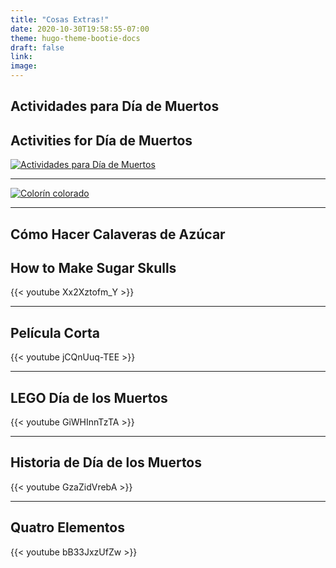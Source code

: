 ```yaml
---
title: "Cosas Extras!"
date: 2020-10-30T19:58:55-07:00
theme: hugo-theme-bootie-docs
draft: false
link: 
image:
---
```


## Actividades para Día de Muertos
## Activities for Día de Muertos

[![Actividades para Día de Muertos](https://www.profedeele.es/wp-content/uploads/2017/10/portada-ideas-dia-muertos-web2-1.jpg)](https://www.profedeele.es/profesores/ideas-dia-de-muertos/)

------------

[![Colorín colorado](https://www.colorincolorado.org/sites/all/themes/colorincolorado_zen/logo.png)](https://www.colorincolorado.org/es/booklist/una-celebraci%C3%B3n-del-d%C3%ADa-de-los-muertos)

------------

## Cómo Hacer Calaveras de Azúcar
## How to Make Sugar Skulls
{{< youtube Xx2Xztofm_Y >}}

-----------

## Película Corta
{{< youtube jCQnUuq-TEE >}}

------------

## LEGO Día de los Muertos
{{< youtube GiWHInnTzTA >}}

-------------

## Historia de Día de los Muertos
{{< youtube GzaZidVrebA >}}

-------------

## Quatro Elementos
{{< youtube bB33JxzUfZw >}}